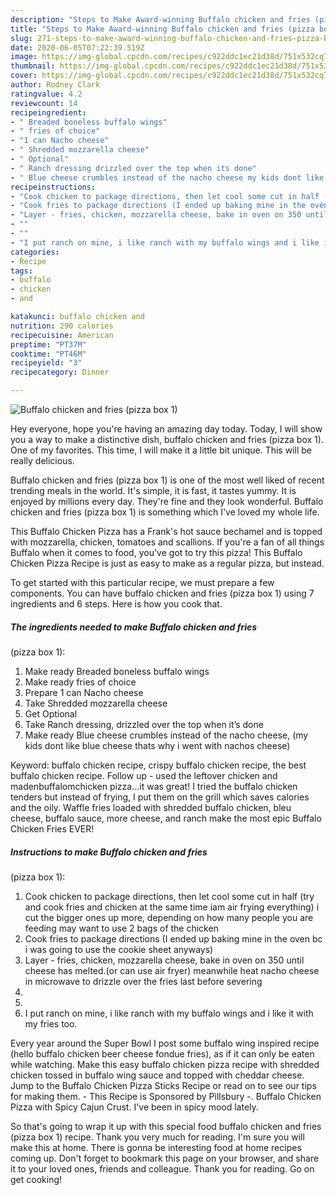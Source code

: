```yaml
---
description: "Steps to Make Award-winning Buffalo chicken and fries (pizza box 1)"
title: "Steps to Make Award-winning Buffalo chicken and fries (pizza box 1)"
slug: 271-steps-to-make-award-winning-buffalo-chicken-and-fries-pizza-box-1
date: 2020-06-05T07:22:39.519Z
image: https://img-global.cpcdn.com/recipes/c922ddc1ec21d38d/751x532cq70/buffalo-chicken-and-fries-pizza-box-1-recipe-main-photo.jpg
thumbnail: https://img-global.cpcdn.com/recipes/c922ddc1ec21d38d/751x532cq70/buffalo-chicken-and-fries-pizza-box-1-recipe-main-photo.jpg
cover: https://img-global.cpcdn.com/recipes/c922ddc1ec21d38d/751x532cq70/buffalo-chicken-and-fries-pizza-box-1-recipe-main-photo.jpg
author: Rodney Clark
ratingvalue: 4.2
reviewcount: 14
recipeingredient:
- " Breaded boneless buffalo wings"
- " fries of choice"
- "1 can Nacho cheese"
- " Shredded mozzarella cheese"
- " Optional"
- " Ranch dressing drizzled over the top when its done"
- " Blue cheese crumbles instead of the nacho cheese my kids dont like blue cheese thats why i went with nachos cheese"
recipeinstructions:
- "Cook chicken to package directions, then let cool some cut in half (try and cook fries and chicken at the same time iam air frying everything) i cut the bigger ones up more, depending on how many people you are feeding may want to use 2 bags of the chicken"
- "Cook fries to package directions (I ended up baking mine in the oven bc i was going to use the cookie sheet anyways)"
- "Layer - fries, chicken, mozzarella cheese, bake in oven on 350 until cheese has melted.(or can use air fryer) meanwhile heat nacho cheese in microwave to drizzle over the fries last before severing"
- ""
- ""
- "I put ranch on mine, i like ranch with my buffalo wings and i like it with my fries too."
categories:
- Recipe
tags:
- buffalo
- chicken
- and

katakunci: buffalo chicken and 
nutrition: 290 calories
recipecuisine: American
preptime: "PT37M"
cooktime: "PT46M"
recipeyield: "3"
recipecategory: Dinner

---
```



![Buffalo chicken and fries
(pizza box 1)](https://img-global.cpcdn.com/recipes/c922ddc1ec21d38d/751x532cq70/buffalo-chicken-and-fries-pizza-box-1-recipe-main-photo.jpg)

Hey everyone, hope you're having an amazing day today. Today, I will show you a way to make a distinctive dish, buffalo chicken and fries
(pizza box 1). One of my favorites. This time, I will make it a little bit unique. This will be really delicious.

Buffalo chicken and fries
(pizza box 1) is one of the most well liked of recent trending meals in the world. It's simple, it is fast, it tastes yummy. It is enjoyed by millions every day. They're fine and they look wonderful. Buffalo chicken and fries
(pizza box 1) is something which I've loved my whole life.

This Buffalo Chicken Pizza has a Frank&#39;s hot sauce bechamel and is topped with mozzarella, chicken, tomatoes and scallions. If you&#39;re a fan of all things Buffalo when it comes to food, you&#39;ve got to try this pizza! This Buffalo Chicken Pizza Recipe is just as easy to make as a regular pizza, but instead.


To get started with this particular recipe, we must prepare a few components. You can have buffalo chicken and fries
(pizza box 1) using 7 ingredients and 6 steps. Here is how you cook that.

##### The ingredients needed to make Buffalo chicken and fries
(pizza box 1):

1. Make ready  Breaded boneless buffalo wings
1. Make ready  fries of choice
1. Prepare 1 can Nacho cheese
1. Take  Shredded mozzarella cheese
1. Get  Optional
1. Take  Ranch dressing, drizzled over the top when it’s done
1. Make ready  Blue cheese crumbles instead of the nacho cheese, (my kids dont like blue cheese thats why i went with nachos cheese)


Keyword: buffalo chicken recipe, crispy buffalo chicken recipe, the best buffalo chicken recipe. Follow up - used the leftover chicken and madenbuffalomchicken pizza…it was great! I tried the buffalo chicken tenders but instead of frying, I put them on the grill which saves calories and the oily. Waffle fries loaded with shredded buffalo chicken, bleu cheese, buffalo sauce, more cheese, and ranch make the most epic Buffalo Chicken Fries EVER! 

##### Instructions to make Buffalo chicken and fries
(pizza box 1):

1. Cook chicken to package directions, then let cool some cut in half (try and cook fries and chicken at the same time iam air frying everything) i cut the bigger ones up more, depending on how many people you are feeding may want to use 2 bags of the chicken
1. Cook fries to package directions (I ended up baking mine in the oven bc i was going to use the cookie sheet anyways)
1. Layer - fries, chicken, mozzarella cheese, bake in oven on 350 until cheese has melted.(or can use air fryer) meanwhile heat nacho cheese in microwave to drizzle over the fries last before severing
1. 
1. 
1. I put ranch on mine, i like ranch with my buffalo wings and i like it with my fries too.


Every year around the Super Bowl I post some buffalo wing inspired recipe (hello buffalo chicken beer cheese fondue fries), as if it can only be eaten while watching. Make this easy buffalo chicken pizza recipe with shredded chicken tossed in buffalo wing sauce and topped with cheddar cheese. Jump to the Buffalo Chicken Pizza Sticks Recipe or read on to see our tips for making them. - This Recipe is Sponsored by Pillsbury -. Buffalo Chicken Pizza with Spicy Cajun Crust. I&#39;ve been in spicy mood lately. 

So that's going to wrap it up with this special food buffalo chicken and fries
(pizza box 1) recipe. Thank you very much for reading. I'm sure you will make this at home. There is gonna be interesting food at home recipes coming up. Don't forget to bookmark this page on your browser, and share it to your loved ones, friends and colleague. Thank you for reading. Go on get cooking!
